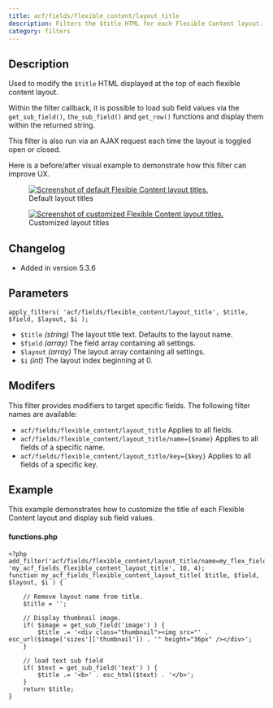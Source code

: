 ```yaml
---
title: acf/fields/flexible_content/layout_title
description: Filters the $title HTML for each Flexible Content layout.
category: filters
---
```


## Description
Used to modify the `$title` HTML displayed at the top of each flexible content layout. 

Within the filter callback, it is possible to load sub field values via the `get_sub_field()`, `the_sub_field()` and `get_row()` functions and display them within the returned string. 

This filter is also run via an AJAX request each time the layout is toggled open or closed.

Here is a before/after visual example to demonstrate how this filter can improve UX.

<div class="gallery">
	<figure>
		<a href="https://www.advancedcustomfields.com/wp-content/uploads/2016/03/flexible-content-layout-title-before.png">
			<img src="https://www.advancedcustomfields.com/wp-content/uploads/2016/03/flexible-content-layout-title-before.png" alt="Screenshot of default Flexible Content layout titles." />
		</a>
		<figcaption>Default layout titles</figcaption>
	</figure>
	<figure>
		<a href="https://www.advancedcustomfields.com/wp-content/uploads/2016/03/flexible-content-layout-title-after.png">
			<img src="https://www.advancedcustomfields.com/wp-content/uploads/2016/03/flexible-content-layout-title-after.png" alt="Screenshot of customized Flexible Content layout titles." />
		</a>
		<figcaption>Customized layout titles</figcaption>
	</figure>
</div>

## Changelog
- Added in version 5.3.6

## Parameters
```
apply_filters( 'acf/fields/flexible_content/layout_title', $title, $field, $layout, $i );
```
- `$title`		*(string)*		The layout title text. Defaults to the layout name.
- `$field`		*(array)*		The field array containing all settings.
- `$layout`		*(array)*		The layout array containing all settings.
- `$i`			*(int)*			The layout index beginning at 0.

## Modifers
This filter provides modifiers to target specific fields. The following filter names are available:
- `acf/fields/flexible_content/layout_title` 				Applies to all fields.
- `acf/fields/flexible_content/layout_title/name={$name}` 	Applies to all fields of a specific name.
- `acf/fields/flexible_content/layout_title/key={$key}` 	Applies to all fields of a specific key.

## Example
This example demonstrates how to customize the title of each Flexible Content layout and display sub field values.

#### functions.php
```
<?php
add_filter('acf/fields/flexible_content/layout_title/name=my_flex_field', 'my_acf_fields_flexible_content_layout_title', 10, 4);
function my_acf_fields_flexible_content_layout_title( $title, $field, $layout, $i ) {
	
	// Remove layout name from title.
	$title = '';
	
	// Display thumbnail image.
	if( $image = get_sub_field('image') ) {
		$title .= '<div class="thumbnail"><img src="' . esc_url($image['sizes']['thumbnail']) . '" height="36px" /></div>';		
	}
	
	// load text sub field
	if( $text = get_sub_field('text') ) {
		$title .= '<b>' . esc_html($text) . '</b>';
	}
	return $title;
}
```
